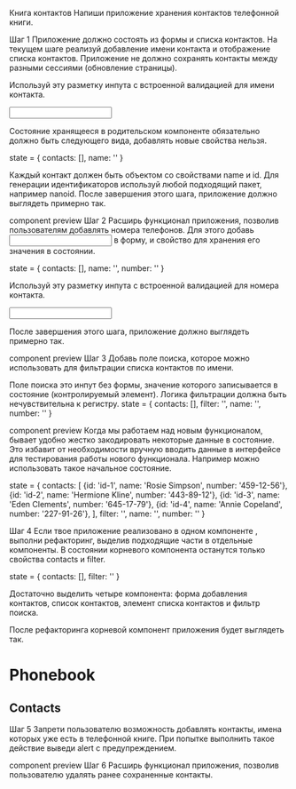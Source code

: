 Книга контактов Напиши приложение хранения контактов телефонной книги.

Шаг 1 Приложение должно состоять из формы и списка контактов. На текущем шаге
реализуй добавление имени контакта и отображение списка контактов. Приложение не
должно сохранять контакты между разными сессиями (обновление страницы).

Используй эту разметку инпута с встроенной валидацией для имени контакта.

<input
  type="text"
  name="name"
  pattern="^[a-zA-Zа-яА-Я]+(([' -][a-zA-Zа-яА-Я ])?[a-zA-Zа-яА-Я]*)*$"
  title="Name may contain only letters, apostrophe, dash and spaces. For example Adrian, Jacob Mercer, Charles de Batz de Castelmore d'Artagnan"
  required
/>

Состояние хранящееся в родительском компоненте <App> обязательно должно быть
следующего вида, добавлять новые свойства нельзя.

state = { contacts: [], name: '' }

Каждый контакт должен быть объектом со свойствами name и id. Для генерации
идентификаторов используй любой подходящий пакет, например nanoid. После
завершения этого шага, приложение должно выглядеть примерно так.

component preview Шаг 2 Расширь функционал приложения, позволив пользователям
добавлять номера телефонов. Для этого добавь <input type="tel"> в форму, и
свойство для хранения его значения в состоянии.

state = { contacts: [], name: '', number: '' }

Используй эту разметку инпута с встроенной валидацией для номера контакта.

<input
  type="tel"
  name="number"
  pattern="\+?\d{1,4}?[-.\s]?\(?\d{1,3}?\)?[-.\s]?\d{1,4}[-.\s]?\d{1,4}[-.\s]?\d{1,9}"
  title="Phone number must be digits and can contain spaces, dashes, parentheses and can start with +"
  required
/>

После завершения этого шага, приложение должно выглядеть примерно так.

component preview Шаг 3 Добавь поле поиска, которое можно использовать для
фильтрации списка контактов по имени.

Поле поиска это инпут без формы, значение которого записывается в состояние
(контролируемый элемент). Логика фильтрации должна быть нечувствительна к
регистру. state = { contacts: [], filter: '', name: '', number: '' }

component preview Когда мы работаем над новым функционалом, бывает удобно жестко
закодировать некоторые данные в состояние. Это избавит от необходимости вручную
вводить данные в интерфейсе для тестирования работы нового функционала. Например
можно использовать такое начальное состояние.

state = { contacts: [ {id: 'id-1', name: 'Rosie Simpson', number: '459-12-56'},
{id: 'id-2', name: 'Hermione Kline', number: '443-89-12'}, {id: 'id-3', name:
'Eden Clements', number: '645-17-79'}, {id: 'id-4', name: 'Annie Copeland',
number: '227-91-26'}, ], filter: '', name: '', number: '' }

Шаг 4 Если твое приложение реализовано в одном компоненте <App>, выполни
рефакторинг, выделив подходящие части в отдельные компоненты. В состоянии
корневого компонента <App> останутся только свойства contacts и filter.

state = { contacts: [], filter: '' }

Достаточно выделить четыре компонента: форма добавления контактов, список
контактов, элемент списка контактов и фильтр поиска.

После рефакторинга корневой компонент приложения будет выглядеть так.

<div>
  <h1>Phonebook</h1>
  <ContactForm ... />

  <h2>Contacts</h2>
  <Filter ... />
  <ContactList ... />
</div>

Шаг 5 Запрети пользователю возможность добавлять контакты, имена которых уже
есть в телефонной книге. При попытке выполнить такое действие выведи alert с
предупреждением.

component preview Шаг 6 Расширь функционал приложения, позволив пользователю
удалять ранее сохраненные контакты.
